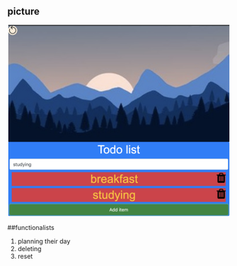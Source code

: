 

## picture
<p align="center"> 
<img . src="image.png" width="500"/>
</p>
##functionalists 
<ol>
  <li>planning their day</li>
<li>deleting</li>
<li>reset</li> 
</ol>
